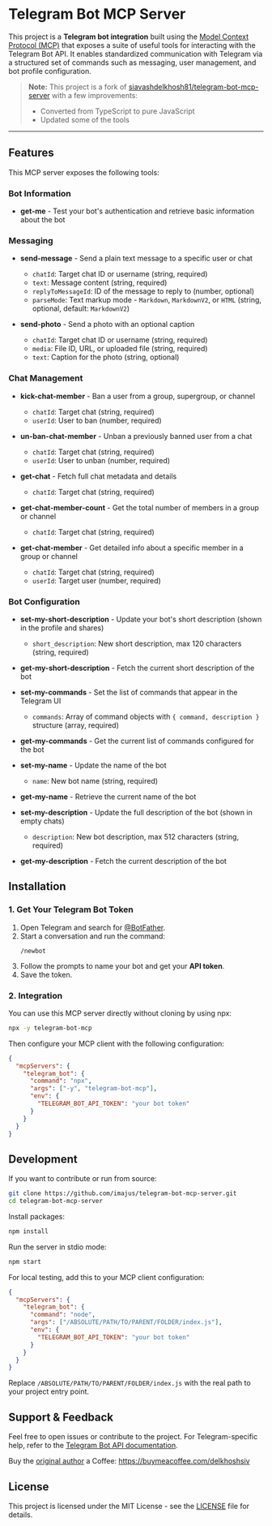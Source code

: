 # Telegram Bot MCP Server

This project is a **Telegram bot integration** built using the [Model Context Protocol (MCP)](https://modelcontextprotocol.org/) that exposes a suite of useful tools for interacting with the Telegram Bot API. It enables standardized communication with Telegram via a structured set of commands such as messaging, user management, and bot profile configuration.

> **Note:** This project is a fork of [siavashdelkhosh81/telegram-bot-mcp-server](https://github.com/siavashdelkhosh81/telegram-bot-mcp-server) with a few improvements:
>
> - Converted from TypeScript to pure JavaScript
> - Updated some of the tools

---

## Features

This MCP server exposes the following tools:

### Bot Information

- **get-me** - Test your bot's authentication and retrieve basic information about the bot

### Messaging

- **send-message** - Send a plain text message to a specific user or chat

  - `chatId`: Target chat ID or username (string, required)
  - `text`: Message content (string, required)
  - `replyToMessageId`: ID of the message to reply to (number, optional)
  - `parseMode`: Text markup mode - `Markdown`, `MarkdownV2`, or `HTML` (string, optional, default: `MarkdownV2`)

- **send-photo** - Send a photo with an optional caption
  - `chatId`: Target chat ID or username (string, required)
  - `media`: File ID, URL, or uploaded file (string, required)
  - `text`: Caption for the photo (string, optional)

### Chat Management

- **kick-chat-member** - Ban a user from a group, supergroup, or channel

  - `chatId`: Target chat (string, required)
  - `userId`: User to ban (number, required)

- **un-ban-chat-member** - Unban a previously banned user from a chat

  - `chatId`: Target chat (string, required)
  - `userId`: User to unban (number, required)

- **get-chat** - Fetch full chat metadata and details

  - `chatId`: Target chat (string, required)

- **get-chat-member-count** - Get the total number of members in a group or channel

  - `chatId`: Target chat (string, required)

- **get-chat-member** - Get detailed info about a specific member in a group or channel
  - `chatId`: Target chat (string, required)
  - `userId`: Target user (number, required)

### Bot Configuration

- **set-my-short-description** - Update your bot's short description (shown in the profile and shares)

  - `short_description`: New short description, max 120 characters (string, required)

- **get-my-short-description** - Fetch the current short description of the bot

- **set-my-commands** - Set the list of commands that appear in the Telegram UI

  - `commands`: Array of command objects with `{ command, description }` structure (array, required)

- **get-my-commands** - Get the current list of commands configured for the bot

- **set-my-name** - Update the name of the bot

  - `name`: New bot name (string, required)

- **get-my-name** - Retrieve the current name of the bot

- **set-my-description** - Update the full description of the bot (shown in empty chats)

  - `description`: New bot description, max 512 characters (string, required)

- **get-my-description** - Fetch the current description of the bot

## Installation

### 1. Get Your Telegram Bot Token

1. Open Telegram and search for [@BotFather](https://t.me/BotFather).
2. Start a conversation and run the command:
   ```
   /newbot
   ```
3. Follow the prompts to name your bot and get your **API token**.
4. Save the token.

### 2. Integration

You can use this MCP server directly without cloning by using npx:

```bash
npx -y telegram-bot-mcp
```

Then configure your MCP client with the following configuration:

```json
{
  "mcpServers": {
    "telegram_bot": {
      "command": "npx",
      "args": ["-y", "telegram-bot-mcp"],
      "env": {
        "TELEGRAM_BOT_API_TOKEN": "your bot token"
      }
    }
  }
}
```

## Development

If you want to contribute or run from source:

```bash
git clone https://github.com/imajus/telegram-bot-mcp-server.git
cd telegram-bot-mcp-server
```

Install packages:

```bash
npm install
```

Run the server in stdio mode:

```bash
npm start
```

For local testing, add this to your MCP client configuration:

```json
{
  "mcpServers": {
    "telegram_bot": {
      "command": "node",
      "args": ["/ABSOLUTE/PATH/TO/PARENT/FOLDER/index.js"],
      "env": {
        "TELEGRAM_BOT_API_TOKEN": "your bot token"
      }
    }
  }
}
```

Replace `/ABSOLUTE/PATH/TO/PARENT/FOLDER/index.js` with the real path to your project entry point.

## Support & Feedback

Feel free to open issues or contribute to the project. For Telegram-specific help, refer to the [Telegram Bot API documentation](https://core.telegram.org/bots/api).

Buy the [original author](https://github.com/siavashdelkhosh81) a Coffee: https://buymeacoffee.com/delkhoshsiv

## License

This project is licensed under the MIT License - see the [LICENSE](LICENSE) file for details.
